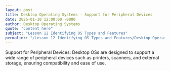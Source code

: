 ```yaml
---
layout: post
title: Desktop Operating Systems - Support for Peripheral Devices
date: 2025-01-10 12:00:00 -0000
author: Desktop Operating Systems
quote: "content here"
subject: "Lesson 12 Identifying OS Types and Features"
permalink: "/Lesson 12 Identifying OS Types and Features/Desktop Operating Systems/Desktop Operating Systems - Support for Peripheral Devices"
---
```


Support for Peripheral Devices: Desktop OSs are designed to support a wide range of peripheral devices such as printers, scanners, and external storage, ensuring compatibility and ease of use.
